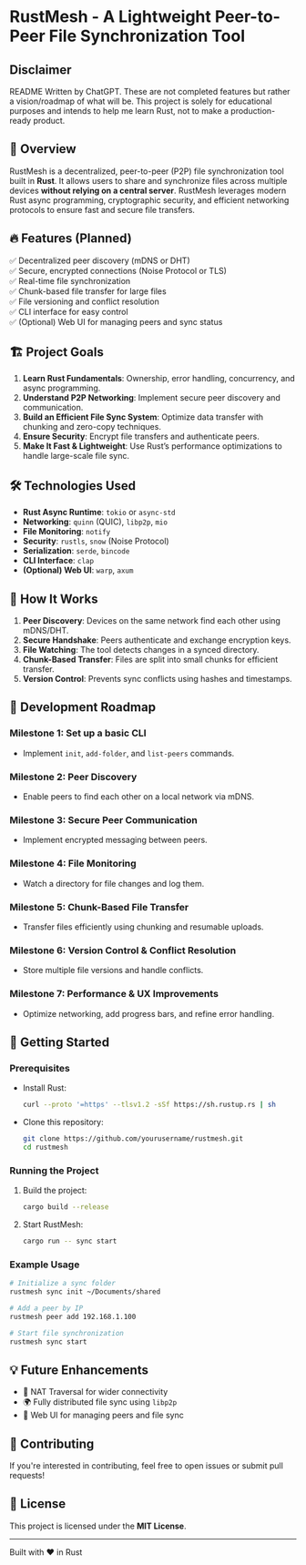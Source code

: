 # RustMesh - A Lightweight Peer-to-Peer File Synchronization Tool

## Disclaimer
README Written by ChatGPT.  These are not completed features but rather a vision/roadmap of what will be.  This project is solely for educational purposes and intends to help me learn Rust, not to make a production-ready product.

## 🚀 Overview
RustMesh is a decentralized, peer-to-peer (P2P) file synchronization tool built in **Rust**. It allows users to share and synchronize files across multiple devices **without relying on a central server**. RustMesh leverages modern Rust async programming, cryptographic security, and efficient networking protocols to ensure fast and secure file transfers.

## 🔥 Features (Planned)
✅ Decentralized peer discovery (mDNS or DHT)  
✅ Secure, encrypted connections (Noise Protocol or TLS)  
✅ Real-time file synchronization  
✅ Chunk-based file transfer for large files  
✅ File versioning and conflict resolution  
✅ CLI interface for easy control  
✅ (Optional) Web UI for managing peers and sync status  

## 🏗️ Project Goals
1. **Learn Rust Fundamentals**: Ownership, error handling, concurrency, and async programming.
2. **Understand P2P Networking**: Implement secure peer discovery and communication.
3. **Build an Efficient File Sync System**: Optimize data transfer with chunking and zero-copy techniques.
4. **Ensure Security**: Encrypt file transfers and authenticate peers.
5. **Make It Fast & Lightweight**: Use Rust’s performance optimizations to handle large-scale file sync.

## 🛠️ Technologies Used
- **Rust Async Runtime**: `tokio` or `async-std`
- **Networking**: `quinn` (QUIC), `libp2p`, `mio`
- **File Monitoring**: `notify`
- **Security**: `rustls`, `snow` (Noise Protocol)
- **Serialization**: `serde`, `bincode`
- **CLI Interface**: `clap`
- **(Optional) Web UI**: `warp`, `axum`

## 📌 How It Works
1. **Peer Discovery**: Devices on the same network find each other using mDNS/DHT.
2. **Secure Handshake**: Peers authenticate and exchange encryption keys.
3. **File Watching**: The tool detects changes in a synced directory.
4. **Chunk-Based Transfer**: Files are split into small chunks for efficient transfer.
5. **Version Control**: Prevents sync conflicts using hashes and timestamps.

## 📅 Development Roadmap
### **Milestone 1**: Set up a basic CLI
- Implement `init`, `add-folder`, and `list-peers` commands.

### **Milestone 2**: Peer Discovery
- Enable peers to find each other on a local network via mDNS.

### **Milestone 3**: Secure Peer Communication
- Implement encrypted messaging between peers.

### **Milestone 4**: File Monitoring
- Watch a directory for file changes and log them.

### **Milestone 5**: Chunk-Based File Transfer
- Transfer files efficiently using chunking and resumable uploads.

### **Milestone 6**: Version Control & Conflict Resolution
- Store multiple file versions and handle conflicts.

### **Milestone 7**: Performance & UX Improvements
- Optimize networking, add progress bars, and refine error handling.

## 🚀 Getting Started
### **Prerequisites**
- Install Rust:  
  ```sh
  curl --proto '=https' --tlsv1.2 -sSf https://sh.rustup.rs | sh
  ```
- Clone this repository:  
  ```sh
  git clone https://github.com/yourusername/rustmesh.git
  cd rustmesh
  ```

### **Running the Project**
1. Build the project:
   ```sh
   cargo build --release
   ```
2. Start RustMesh:
   ```sh
   cargo run -- sync start
   ```

### **Example Usage**
```sh
# Initialize a sync folder
rustmesh sync init ~/Documents/shared

# Add a peer by IP
rustmesh peer add 192.168.1.100

# Start file synchronization
rustmesh sync start
```

## 💡 Future Enhancements
- 🔗 NAT Traversal for wider connectivity
- 🌍 Fully distributed file sync using `libp2p`
- 📱 Web UI for managing peers and file sync

## 🤝 Contributing
If you're interested in contributing, feel free to open issues or submit pull requests!

## 📜 License
This project is licensed under the **MIT License**.

---
Built with ❤️ in Rust
